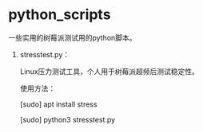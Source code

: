 # python_scripts
一些实用的树莓派测试用的python脚本。

1. stresstest.py：

    Linux压力测试工具，个人用于树莓派超频后测试稳定性。

    使用方法：

    [sudo] apt install stress

    [sudo] python3 stresstest.py
